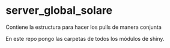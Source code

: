 # server_global_solare
Contiene la estructura para hacer los pulls de manera conjunta

En este repo pongo las carpetas de todos los módulos de shiny.
